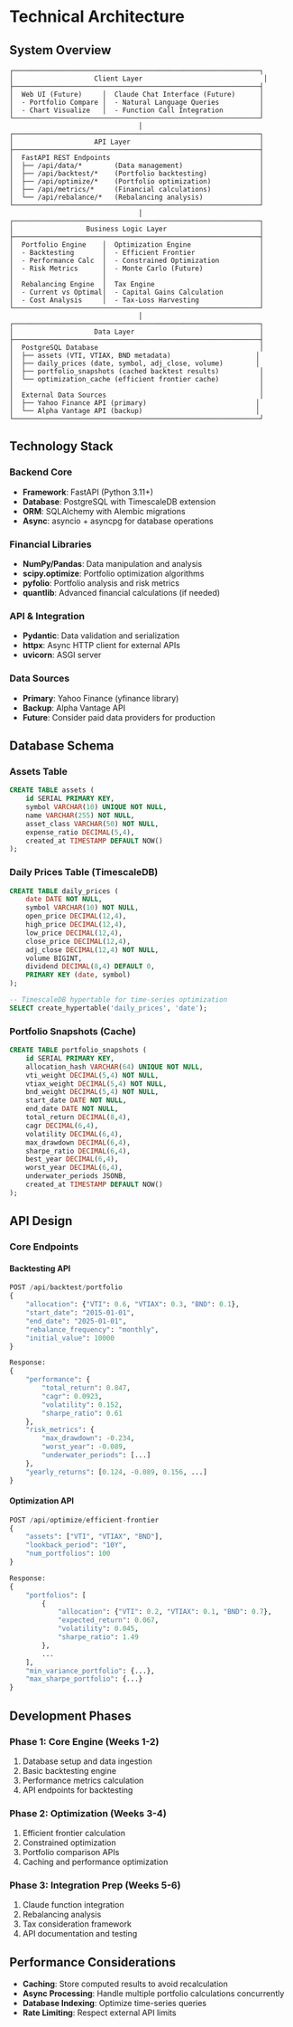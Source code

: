 # Technical Architecture

## System Overview
```
┌─────────────────────────────────────────────────────────────┐
│                    Client Layer                              │
├─────────────────────────────────────────────────────────────┤
│  Web UI (Future)     │  Claude Chat Interface (Future)      │
│  - Portfolio Compare │  - Natural Language Queries          │
│  - Chart Visualize   │  - Function Call Integration         │
└─────────────────────────────────────────────────────────────┘
                                │
┌─────────────────────────────────────────────────────────────┐
│                    API Layer                                │
├─────────────────────────────────────────────────────────────┤
│  FastAPI REST Endpoints                                     │
│  ├── /api/data/*        (Data management)                   │
│  ├── /api/backtest/*    (Portfolio backtesting)             │
│  ├── /api/optimize/*    (Portfolio optimization)            │
│  ├── /api/metrics/*     (Financial calculations)            │
│  └── /api/rebalance/*   (Rebalancing analysis)              │
└─────────────────────────────────────────────────────────────┘
                                │
┌─────────────────────────────────────────────────────────────┐
│                  Business Logic Layer                       │
├─────────────────────────────────────────────────────────────┤
│  Portfolio Engine    │  Optimization Engine                 │
│  - Backtesting       │  - Efficient Frontier                │
│  - Performance Calc  │  - Constrained Optimization          │
│  - Risk Metrics      │  - Monte Carlo (Future)              │
│                      │                                      │
│  Rebalancing Engine  │  Tax Engine                          │
│  - Current vs Optimal│  - Capital Gains Calculation         │
│  - Cost Analysis     │  - Tax-Loss Harvesting               │
└─────────────────────────────────────────────────────────────┘
                                │
┌─────────────────────────────────────────────────────────────┐
│                    Data Layer                               │
├─────────────────────────────────────────────────────────────┤
│  PostgreSQL Database                                        │
│  ├── assets (VTI, VTIAX, BND metadata)                     │
│  ├── daily_prices (date, symbol, adj_close, volume)        │
│  ├── portfolio_snapshots (cached backtest results)          │
│  └── optimization_cache (efficient frontier cache)          │
│                                                             │
│  External Data Sources                                      │
│  ├── Yahoo Finance API (primary)                           │
│  └── Alpha Vantage API (backup)                            │
└─────────────────────────────────────────────────────────────┘
```

## Technology Stack

### Backend Core
- **Framework**: FastAPI (Python 3.11+)
- **Database**: PostgreSQL with TimescaleDB extension
- **ORM**: SQLAlchemy with Alembic migrations
- **Async**: asyncio + asyncpg for database operations

### Financial Libraries
- **NumPy/Pandas**: Data manipulation and analysis
- **scipy.optimize**: Portfolio optimization algorithms
- **pyfolio**: Portfolio analysis and risk metrics
- **quantlib**: Advanced financial calculations (if needed)

### API & Integration
- **Pydantic**: Data validation and serialization
- **httpx**: Async HTTP client for external APIs
- **uvicorn**: ASGI server

### Data Sources
- **Primary**: Yahoo Finance (yfinance library)
- **Backup**: Alpha Vantage API
- **Future**: Consider paid data providers for production

## Database Schema

### Assets Table
```sql
CREATE TABLE assets (
    id SERIAL PRIMARY KEY,
    symbol VARCHAR(10) UNIQUE NOT NULL,
    name VARCHAR(255) NOT NULL,
    asset_class VARCHAR(50) NOT NULL,
    expense_ratio DECIMAL(5,4),
    created_at TIMESTAMP DEFAULT NOW()
);
```

### Daily Prices Table (TimescaleDB)
```sql
CREATE TABLE daily_prices (
    date DATE NOT NULL,
    symbol VARCHAR(10) NOT NULL,
    open_price DECIMAL(12,4),
    high_price DECIMAL(12,4),
    low_price DECIMAL(12,4),
    close_price DECIMAL(12,4),
    adj_close DECIMAL(12,4) NOT NULL,
    volume BIGINT,
    dividend DECIMAL(8,4) DEFAULT 0,
    PRIMARY KEY (date, symbol)
);

-- TimescaleDB hypertable for time-series optimization
SELECT create_hypertable('daily_prices', 'date');
```

### Portfolio Snapshots (Cache)
```sql
CREATE TABLE portfolio_snapshots (
    id SERIAL PRIMARY KEY,
    allocation_hash VARCHAR(64) UNIQUE NOT NULL,
    vti_weight DECIMAL(5,4) NOT NULL,
    vtiax_weight DECIMAL(5,4) NOT NULL,
    bnd_weight DECIMAL(5,4) NOT NULL,
    start_date DATE NOT NULL,
    end_date DATE NOT NULL,
    total_return DECIMAL(8,4),
    cagr DECIMAL(6,4),
    volatility DECIMAL(6,4),
    max_drawdown DECIMAL(6,4),
    sharpe_ratio DECIMAL(6,4),
    best_year DECIMAL(6,4),
    worst_year DECIMAL(6,4),
    underwater_periods JSONB,
    created_at TIMESTAMP DEFAULT NOW()
);
```

## API Design

### Core Endpoints

#### Backtesting API
```python
POST /api/backtest/portfolio
{
    "allocation": {"VTI": 0.6, "VTIAX": 0.3, "BND": 0.1},
    "start_date": "2015-01-01",
    "end_date": "2025-01-01",
    "rebalance_frequency": "monthly",
    "initial_value": 10000
}

Response:
{
    "performance": {
        "total_return": 0.847,
        "cagr": 0.0923,
        "volatility": 0.152,
        "sharpe_ratio": 0.61
    },
    "risk_metrics": {
        "max_drawdown": -0.234,
        "worst_year": -0.089,
        "underwater_periods": [...]
    },
    "yearly_returns": [0.124, -0.089, 0.156, ...]
}
```

#### Optimization API
```python
POST /api/optimize/efficient-frontier
{
    "assets": ["VTI", "VTIAX", "BND"],
    "lookback_period": "10Y",
    "num_portfolios": 100
}

Response:
{
    "portfolios": [
        {
            "allocation": {"VTI": 0.2, "VTIAX": 0.1, "BND": 0.7},
            "expected_return": 0.067,
            "volatility": 0.045,
            "sharpe_ratio": 1.49
        },
        ...
    ],
    "min_variance_portfolio": {...},
    "max_sharpe_portfolio": {...}
}
```

## Development Phases

### Phase 1: Core Engine (Weeks 1-2)
1. Database setup and data ingestion
2. Basic backtesting engine
3. Performance metrics calculation
4. API endpoints for backtesting

### Phase 2: Optimization (Weeks 3-4)
1. Efficient frontier calculation
2. Constrained optimization
3. Portfolio comparison APIs
4. Caching and performance optimization

### Phase 3: Integration Prep (Weeks 5-6)
1. Claude function integration
2. Rebalancing analysis
3. Tax consideration framework
4. API documentation and testing

## Performance Considerations
- **Caching**: Store computed results to avoid recalculation
- **Async Processing**: Handle multiple portfolio calculations concurrently
- **Database Indexing**: Optimize time-series queries
- **Rate Limiting**: Respect external API limits
